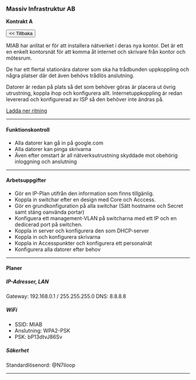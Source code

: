### Massiv Infrastruktur AB
**Kontrakt A**

<button class="btn btn-outline-info" onclick="goTo('kontor_4/kontor_4.md')"><< Tillbaka</button>

MIAB har anlitat er för att installera nätverket i deras nya kontor.
Det är ett en enkelt kontorsnät för att komma åt internet och skrivare från kontor och mötesrum.

De har ett flertal stationära datorer som ska ha trådbunden uppkoppling och några platser där det även behövs trådlös anslutning.

Datorer är redan på plats så det som behöver göras är placera ut övrig utrustning, koppla ihop och konfigurera allt. Internetuppkoppling är redan levererad och konfigurerad av ISP så den behöver inte ändras på.

[Ladda ner ritning](/natverksskolan/areas/umea_0/kontor_4a/kontor_4a.pkt)
___

#### Funktionskontroll
- Alla datorer kan gå in på google.com
- Alla datorer kan pinga skrivarna
- Även efter omstart är all nätverksutrustning skyddade mot obehörig inloggning och anslutning

___

#### Arbetsuppgifter
- Gör en IP-Plan utifrån den information som finns tillgänlig.
- Koppla in switchar efter en design med Core och Acccess.
- Gör en grundkonfiguration på alla switchar (Sätt hostname och Secret samt stäng oanvända portar)
- Konfiguera ett management-VLAN på switcharna med ett IP och en dedicerad port på switchen.
- Koppla in server och konfigurera den som DHCP-server
- Koppla in och konfigurera skrivarna
- Koppla in Accesspunkter och konfigurera ett personalnät
- Konfigurera alla datorer efter behov

___

#### Planer
##### IP-Adresser, LAN

Gateway: 192.168.0.1 / 255.255.255.0
DNS: 8.8.8.8

##### WiFi
- SSID: MIAB
- Anslutning: WPA2-PSK
- PSK: bP13dtvJ86Sv

##### Säkerhet
Standardlösenord: @N7iloop
___
